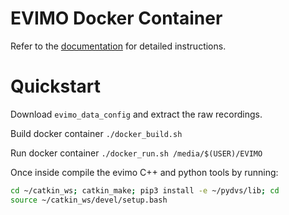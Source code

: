 # EVIMO Docker Container
Refer to the [documentation](https://better-flow.github.io/evimo/docs/docker-environment.html) for detailed instructions.

# Quickstart
Download `evimo_data_config` and extract the raw recordings.

Build docker container
`./docker_build.sh`

Run docker container
`./docker_run.sh /media/$(USER)/EVIMO`

Once inside compile the evimo C++ and python tools by running:
```bash
cd ~/catkin_ws; catkin_make; pip3 install -e ~/pydvs/lib; cd
source ~/catkin_ws/devel/setup.bash
```
